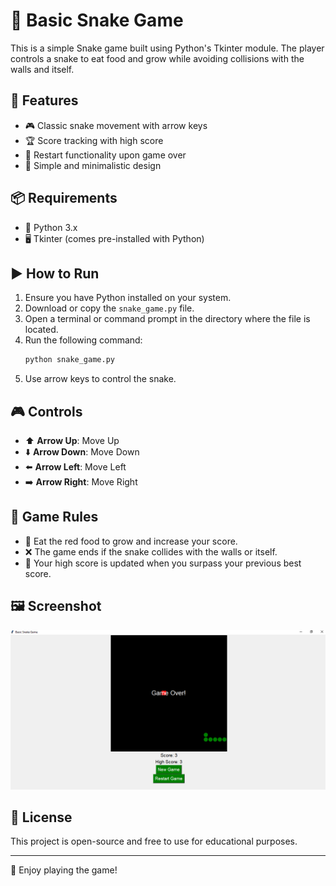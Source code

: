 # 🐍 Basic Snake Game

This is a simple Snake game built using Python's Tkinter module. The player controls a snake to eat food and grow while avoiding collisions with the walls and itself.

## 🚀 Features
- 🎮 Classic snake movement with arrow keys
- 🏆 Score tracking with high score
- 🔄 Restart functionality upon game over
- 🎨 Simple and minimalistic design

## 📦 Requirements
- 🐍 Python 3.x
- 🖥️ Tkinter (comes pre-installed with Python)

## ▶️ How to Run
1. Ensure you have Python installed on your system.
2. Download or copy the `snake_game.py` file.
3. Open a terminal or command prompt in the directory where the file is located.
4. Run the following command:
   ```bash
   python snake_game.py
   ```
5. Use arrow keys to control the snake.

## 🎮 Controls
- ⬆️ **Arrow Up**: Move Up
- ⬇️ **Arrow Down**: Move Down
- ⬅️ **Arrow Left**: Move Left
- ➡️ **Arrow Right**: Move Right

## 🏁 Game Rules
- 🍎 Eat the red food to grow and increase your score.
- ❌ The game ends if the snake collides with the walls or itself.
- 🏅 Your high score is updated when you surpass your previous best score.

## 🖼️ Screenshot
![alt text](image.png)

## 📜 License
This project is open-source and free to use for educational purposes.

---

🎉 Enjoy playing the game!


